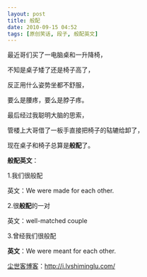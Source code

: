 ```yaml
---
layout: post
title: 般配
date: 2010-09-15 04:52
tags: [原创笑话, 段子, 般配英文]
---
```

最近哥们买了一电脑桌和一升降椅，

不知是桌子矮了还是椅子高了，

反正用什么姿势坐都不舒服，

要么是腰疼，要么是脖子疼。

最后经过我聪明大脑的思索，

管楼上大哥借了一板手直接把椅子的轱辘给卸了，

现在桌子和椅子总算是<strong>般配</strong>了。

<strong>般配英文</strong>：

1.我们很般配

英文：We were made for each other.

2.很<strong>般配</strong>的一对

英文：well-matched couple

3.曾经我们很般配

<strong>英文</strong>：We were meant for each other.

<a href="http://i.lvshiminglu.com/">尘世客博客</a>：<a href="http://i.lvshiminglu.com/">http://i.lvshiminglu.com/</a>


